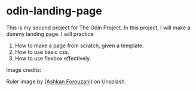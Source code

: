 # odin-landing-page

This is my second project for The Odin Project. In this project, I will
make a dummy landing page. I will practice

1. How to make a page from scratch, given a template.
2. How to use basic css.
3. How to use flexbox effectively.

Image credits:

Ruler image by ([Ashkan Forouzani](https://unsplash.com/photos/blue-pen-on-black-surface-11YQuWPQ9Bw)) on Unsplash.